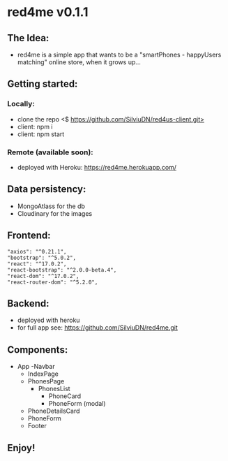 # red4me v0.1.1

## The Idea:
- red4me is a simple app that wants to be a "smartPhones - happyUsers matching" online store, when it grows up...

## Getting started:
### Locally: 
- clone the repo <$ https://github.com/SilviuDN/red4us-client.git>
- client: npm i
- client: npm start
### Remote (available soon):
- deployed with Heroku: https://red4me.herokuapp.com/ 

## Data persistency:
- MongoAtlass for the db
- Cloudinary for the images

## Frontend:
    "axios": "^0.21.1",
    "bootstrap": "^5.0.2",
    "react": "^17.0.2",
    "react-bootstrap": "^2.0.0-beta.4",
    "react-dom": "^17.0.2",
    "react-router-dom": "^5.2.0",

## Backend:
- deployed with heroku
- for full app see: https://github.com/SilviuDN/red4me.git

## Components: 
- App
    -Navbar
    - IndexPage
    - PhonesPage
        - PhonesList
            - PhoneCard
            - PhoneForm (modal)
    - PhoneDetailsCard
    - PhoneForm
    - Footer

## Enjoy!